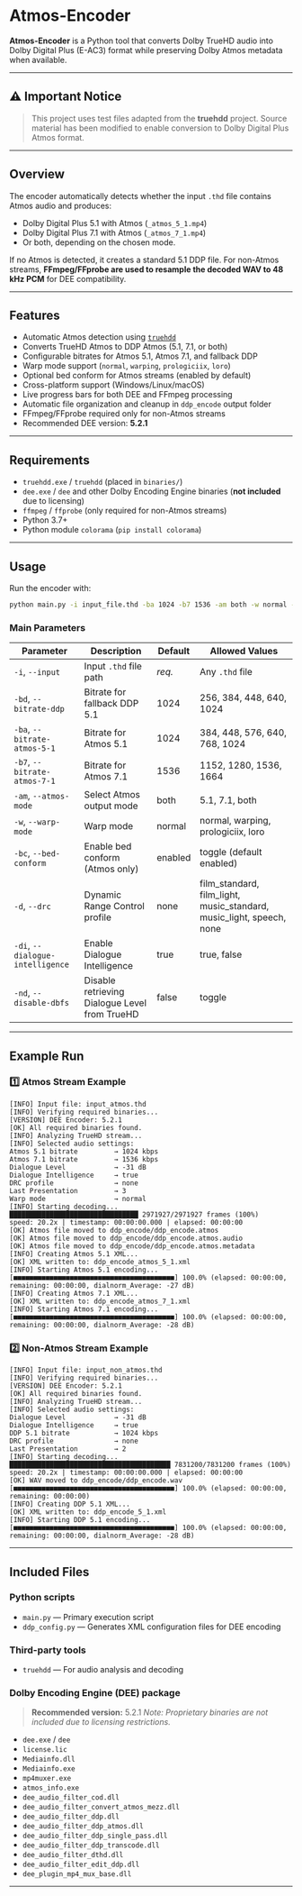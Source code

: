 # Atmos-Encoder

**Atmos-Encoder** is a Python tool that converts Dolby TrueHD audio into Dolby Digital Plus (E-AC3) format while preserving Dolby Atmos metadata when available.

---

## ⚠️ Important Notice

> This project uses test files adapted from the **truehdd** project. Source material has been modified to enable conversion to Dolby Digital Plus Atmos format.

---

## Overview

The encoder automatically detects whether the input `.thd` file contains Atmos audio and produces:

* Dolby Digital Plus 5.1 with Atmos (`_atmos_5_1.mp4`)
* Dolby Digital Plus 7.1 with Atmos (`_atmos_7_1.mp4`)
* Or both, depending on the chosen mode.

If no Atmos is detected, it creates a standard 5.1 DDP file. For non-Atmos streams, **FFmpeg/FFprobe are used to resample the decoded WAV to 48 kHz PCM** for DEE compatibility.

---

## Features

* Automatic Atmos detection using [`truehdd`](https://github.com/truehdd/truehdd)
* Converts TrueHD Atmos to DDP Atmos (5.1, 7.1, or both)
* Configurable bitrates for Atmos 5.1, Atmos 7.1, and fallback DDP
* Warp mode support (`normal`, `warping`, `prologiciix`, `loro`)
* Optional bed conform for Atmos streams (enabled by default)
* Cross-platform support (Windows/Linux/macOS)
* Live progress bars for both DEE and FFmpeg processing
* Automatic file organization and cleanup in `ddp_encode` output folder
* FFmpeg/FFprobe required only for non-Atmos streams
* Recommended DEE version: **5.2.1**

---

## Requirements

* `truehdd.exe` / `truehdd` (placed in `binaries/`)
* `dee.exe` / `dee` and other Dolby Encoding Engine binaries (**not included** due to licensing)
* `ffmpeg` / `ffprobe` (only required for non-Atmos streams)
* Python 3.7+
* Python module `colorama` (`pip install colorama`)

---

## Usage

Run the encoder with:

```bash
python main.py -i input_file.thd -ba 1024 -b7 1536 -am both -w normal -bc
```

### Main Parameters

| Parameter                        | Description                                   | Default | Allowed Values                                                           |
| -------------------------------- | --------------------------------------------- | ------- | ------------------------------------------------------------------------ |
| `-i`, `--input`                  | Input `.thd` file path                        | *req.*  | Any `.thd` file                                                          |
| `-bd`, `--bitrate-ddp`           | Bitrate for fallback DDP 5.1                  | 1024    | 256, 384, 448, 640, 1024                                                 |
| `-ba`, `--bitrate-atmos-5-1`     | Bitrate for Atmos 5.1                         | 1024    | 384, 448, 576, 640, 768, 1024                                            |
| `-b7`, `--bitrate-atmos-7-1`     | Bitrate for Atmos 7.1                         | 1536    | 1152, 1280, 1536, 1664                                                   |
| `-am`, `--atmos-mode`            | Select Atmos output mode                      | both    | 5.1, 7.1, both                                                           |
| `-w`, `--warp-mode`              | Warp mode                                     | normal  | normal, warping, prologiciix, loro                                       |
| `-bc`, `--bed-conform`           | Enable bed conform (Atmos only)               | enabled | toggle (default enabled)                                                 |
| `-d`, `--drc`                    | Dynamic Range Control profile                 | none    | film\_standard, film\_light, music\_standard, music\_light, speech, none |
| `-di`, `--dialogue-intelligence` | Enable Dialogue Intelligence                  | true    | true, false                                                              |
| `-nd`, `--disable-dbfs`          | Disable retrieving Dialogue Level from TrueHD | false   | toggle                                                                   |

---

## Example Run

### 1️⃣ Atmos Stream Example

```text
[INFO] Input file: input_atmos.thd
[INFO] Verifying required binaries...
[VERSION] DEE Encoder: 5.2.1
[OK] All required binaries found.
[INFO] Analyzing TrueHD stream...
[INFO] Selected audio settings:
Atmos 5.1 bitrate         → 1024 kbps
Atmos 7.1 bitrate         → 1536 kbps
Dialogue Level            → -31 dB
Dialogue Intelligence     → true
DRC profile               → none
Last Presentation         → 3
Warp mode                 → normal
[INFO] Starting decoding...
████████████████████████████████ 2971927/2971927 frames (100%)
speed: 20.2x | timestamp: 00:00:00.000 | elapsed: 00:00:00
[OK] Atmos file moved to ddp_encode/ddp_encode.atmos
[OK] Atmos file moved to ddp_encode/ddp_encode.atmos.audio
[OK] Atmos file moved to ddp_encode/ddp_encode.atmos.metadata
[INFO] Creating Atmos 5.1 XML...
[OK] XML written to: ddp_encode_atmos_5_1.xml
[INFO] Starting Atmos 5.1 encoding...
[■■■■■■■■■■■■■■■■■■■■■■■■■■■■■■■■■■■■■■■■] 100.0% (elapsed: 00:00:00, remaining: 00:00:00, dialnorm_Average: -27 dB)
[INFO] Creating Atmos 7.1 XML...
[OK] XML written to: ddp_encode_atmos_7_1.xml
[INFO] Starting Atmos 7.1 encoding...
[■■■■■■■■■■■■■■■■■■■■■■■■■■■■■■■■■■■■■■■■] 100.0% (elapsed: 00:00:00, remaining: 00:00:00, dialnorm_Average: -28 dB)
```

### 2️⃣ Non-Atmos Stream Example

```text
[INFO] Input file: input_non_atmos.thd
[INFO] Verifying required binaries...
[VERSION] DEE Encoder: 5.2.1
[OK] All required binaries found.
[INFO] Analyzing TrueHD stream...
[INFO] Selected audio settings:
Dialogue Level            → -31 dB
Dialogue Intelligence     → true
DDP 5.1 bitrate           → 1024 kbps
DRC profile               → none
Last Presentation         → 2
[INFO] Starting decoding...
████████████████████████████████████████ 7831200/7831200 frames (100%)
speed: 20.2x | timestamp: 00:00:00.000 | elapsed: 00:00:00
[OK] WAV moved to ddp_encode/ddp_encode.wav
[■■■■■■■■■■■■■■■■■■■■■■■■■■■■■■■■■■■■■■■■] 100.0% (elapsed: 00:00:00, remaining: 00:00:00)
[INFO] Creating DDP 5.1 XML...
[OK] XML written to: ddp_encode_5_1.xml
[INFO] Starting DDP 5.1 encoding...
[■■■■■■■■■■■■■■■■■■■■■■■■■■■■■■■■■■■■■■■■] 100.0% (elapsed: 00:00:00, remaining: 00:00:00, dialnorm_Average: -28 dB)
```

---

## Included Files

### Python scripts

* `main.py` — Primary execution script
* `ddp_config.py` — Generates XML configuration files for DEE encoding

### Third-party tools

* `truehdd` — For audio analysis and decoding

### Dolby Encoding Engine (DEE) package

> **Recommended version:** 5.2.1
> *Note: Proprietary binaries are not included due to licensing restrictions.*

* `dee.exe` / `dee`
* `license.lic`
* `Mediainfo.dll`
* `Mediainfo.exe`
* `mp4muxer.exe`
* `atmos_info.exe`
* `dee_audio_filter_cod.dll`
* `dee_audio_filter_convert_atmos_mezz.dll`
* `dee_audio_filter_ddp.dll`
* `dee_audio_filter_ddp_atmos.dll`
* `dee_audio_filter_ddp_single_pass.dll`
* `dee_audio_filter_ddp_transcode.dll`
* `dee_audio_filter_dthd.dll`
* `dee_audio_filter_edit_ddp.dll`
* `dee_plugin_mp4_mux_base.dll`

---
